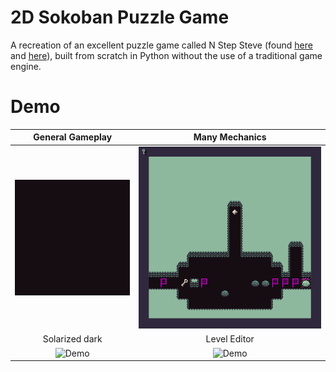 # 2D Sokoban Puzzle Game
A recreation of an excellent puzzle game called N Step Steve (found [here](https://epicpikaguy.itch.io/n-step-steve-part-1) and [here](https://epicpikaguy.itch.io/n-step-steve-part-2)), built from scratch in Python without the use of a traditional game engine.

# Demo
General Gameplay           |  Many Mechanics
:-------------------------:|:-------------------------:
![Demo](demo/demo1.gif)  |  ![Demo](demo/demo2.gif)
Solarized dark             |  Level Editor
![Demo](demo/demo3.gif)  |  ![Demo](demo/demo4.gif)
